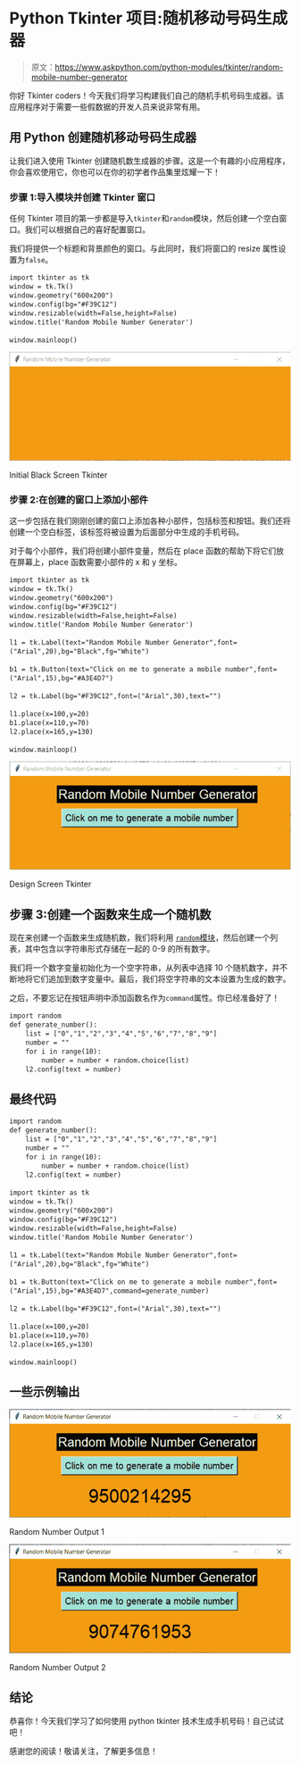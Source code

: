 # Python Tkinter 项目:随机移动号码生成器

> 原文：<https://www.askpython.com/python-modules/tkinter/random-mobile-number-generator>

你好 Tkinter coders！今天我们将学习构建我们自己的随机手机号码生成器。该应用程序对于需要一些假数据的开发人员来说非常有用。

## 用 Python 创建随机移动号码生成器

让我们进入使用 Tkinter 创建随机数生成器的步骤。这是一个有趣的小应用程序，你会喜欢使用它，你也可以在你的初学者作品集里炫耀一下！

### 步骤 1:导入模块并创建 Tkinter 窗口

任何 Tkinter 项目的第一步都是导入`tkinter`和`random`模块，然后创建一个空白窗口。我们可以根据自己的喜好配置窗口。

我们将提供一个标题和背景颜色的窗口。与此同时，我们将窗口的 resize 属性设置为`false`。

```
import tkinter as tk
window = tk.Tk()
window.geometry("600x200")
window.config(bg="#F39C12")
window.resizable(width=False,height=False)
window.title('Random Mobile Number Generator')

window.mainloop()

```

![Initial Black Screen Tkinter](img/898755bcecc6d700fe58b9e88c6d6979.png)

Initial Black Screen Tkinter

### 步骤 2:在创建的窗口上添加小部件

这一步包括在我们刚刚创建的窗口上添加各种小部件，包括标签和按钮。我们还将创建一个空白标签，该标签将被设置为后面部分中生成的手机号码。

对于每个小部件，我们将创建小部件变量，然后在 place 函数的帮助下将它们放在屏幕上，place 函数需要小部件的 x 和 y 坐标。

```
import tkinter as tk
window = tk.Tk()
window.geometry("600x200")
window.config(bg="#F39C12")
window.resizable(width=False,height=False)
window.title('Random Mobile Number Generator')

l1 = tk.Label(text="Random Mobile Number Generator",font=("Arial",20),bg="Black",fg="White")

b1 = tk.Button(text="Click on me to generate a mobile number",font=("Arial",15),bg="#A3E4D7")

l2 = tk.Label(bg="#F39C12",font=("Arial",30),text="")

l1.place(x=100,y=20)
b1.place(x=110,y=70)
l2.place(x=165,y=130)

window.mainloop()

```

![Design Screen Tkinter](img/47b96d79f7952958244dbef3c800ee22.png)

Design Screen Tkinter

## 步骤 3:创建一个函数来生成一个随机数

现在来创建一个函数来生成随机数，我们将利用 [`random`模块](https://www.askpython.com/python-modules/python-random-module-generate-random-numbers-sequences)，然后创建一个列表，其中包含以字符串形式存储在一起的 0-9 的所有数字。

我们将一个数字变量初始化为一个空字符串，从列表中选择 10 个随机数字，并不断地将它们追加到数字变量中。最后，我们将空字符串的文本设置为生成的数字。

之后，不要忘记在按钮声明中添加函数名作为`command`属性。你已经准备好了！

```
import random
def generate_number():
    list = ["0","1","2","3","4","5","6","7","8","9"]
    number = ""
    for i in range(10):
        number = number + random.choice(list)
    l2.config(text = number)

```

## 最终代码

```
import random
def generate_number():
    list = ["0","1","2","3","4","5","6","7","8","9"]
    number = ""
    for i in range(10):
        number = number + random.choice(list)
    l2.config(text = number)

import tkinter as tk
window = tk.Tk()
window.geometry("600x200")
window.config(bg="#F39C12")
window.resizable(width=False,height=False)
window.title('Random Mobile Number Generator')

l1 = tk.Label(text="Random Mobile Number Generator",font=("Arial",20),bg="Black",fg="White")

b1 = tk.Button(text="Click on me to generate a mobile number",font=("Arial",15),bg="#A3E4D7",command=generate_number)

l2 = tk.Label(bg="#F39C12",font=("Arial",30),text="")

l1.place(x=100,y=20)
b1.place(x=110,y=70)
l2.place(x=165,y=130)

window.mainloop()

```

## 一些示例输出

![Random Number Output 1](img/f629209b31f006521ae650ddab451bb0.png)

Random Number Output 1

![Random Number Output 2](img/1273e2f76614e63af2b8ef4d4ef30b80.png)

Random Number Output 2

## 结论

恭喜你！今天我们学习了如何使用 python tkinter 技术生成手机号码！自己试试吧！

感谢您的阅读！敬请关注，了解更多信息！